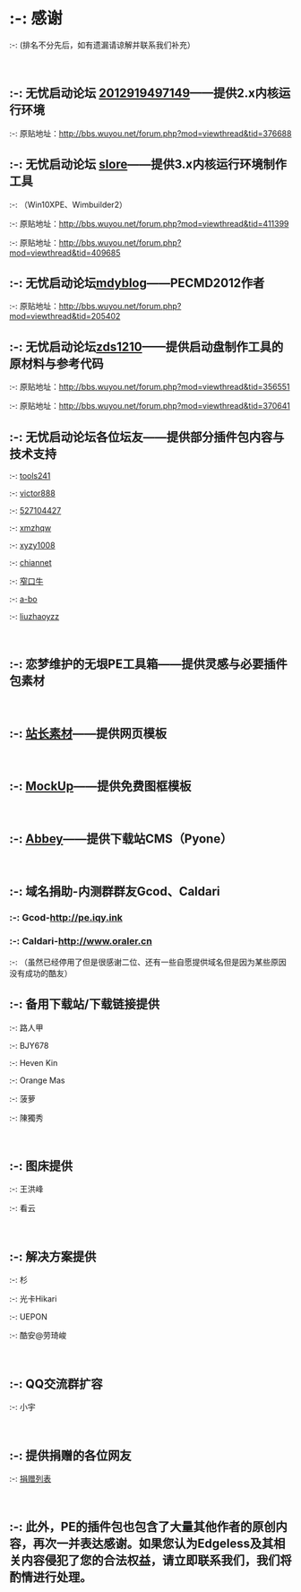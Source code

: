 # :-: 感谢
:-: (排名不分先后，如有遗漏请谅解并联系我们补充）
<br/>

<br/>

## :-: 无忧启动论坛 [2012919497149](http://bbs.wuyou.net/home.php?mod=space&uid=441504)——提供2.x内核运行环境
:-: 原贴地址：http://bbs.wuyou.net/forum.php?mod=viewthread&tid=376688
<br/>

## :-: 无忧启动论坛 [slore](http://bbs.wuyou.net/home.php?mod=space&uid=166812)——提供3.x内核运行环境制作工具

:-: （Win10XPE、Wimbuilder2）

:-: 原贴地址：http://bbs.wuyou.net/forum.php?mod=viewthread&tid=411399

:-: 原贴地址：http://bbs.wuyou.net/forum.php?mod=viewthread&tid=409685
<br/>


## :-: 无忧启动论坛[mdyblog](http://bbs.wuyou.net/home.php?mod=space&uid=436204)——PECMD2012作者
:-: 原贴地址：http://bbs.wuyou.net/forum.php?mod=viewthread&tid=205402
<br/>

## :-: 无忧启动论坛[zds1210](http://bbs.wuyou.net/home.php?mod=space&uid=216376)——提供启动盘制作工具的原材料与参考代码
:-: 原贴地址：http://bbs.wuyou.net/forum.php?mod=viewthread&tid=356551

:-: 原贴地址：http://bbs.wuyou.net/forum.php?mod=viewthread&tid=370641
<br/>

## :-: 无忧启动论坛各位坛友——提供部分插件包内容与技术支持



:-:  [tools241](http://bbs.wuyou.net/home.php?mod=space&uid=581308 "tools241")

:-: [victor888](http://bbs.wuyou.net/home.php?mod=space&uid=131142)

:-: [527104427](http://bbs.wuyou.net/home.php?mod=space&uid=378114)

:-: [xmzhqw](http://bbs.wuyou.net/home.php?mod=space&uid=43705)

:-: [xyzy1008](http://bbs.wuyou.net/home.php?mod=space&uid=564848)

:-: [chiannet](http://bbs.wuyou.net/home.php?mod=space&uid=282390)

:-: [窄口牛](http://bbs.wuyou.net/home.php?mod=space&uid=247606)

:-: [a-bo](http://bbs.wuyou.net/home.php?mod=space&uid=208022)

:-: [liuzhaoyzz](http://wuyou.net/home.php?mod=space&uid=298214)

<br/>


## :-: 恋梦维护的无垠PE工具箱——提供灵感与必要插件包素材
<br/>


## :-: [站长素材](http://sc.chinaz.com/)——提供网页模板

<br/>


## :-: [MockUp](https://mockup.photos/)——提供免费图框模板

<br/>

  


## :-: [Abbey](https://www.abbeyok.com)——提供下载站CMS（Pyone）

<br/>

## :-: 域名捐助-内测群群友Gcod、Caldari

### :-:  Gcod-http://pe.iqy.ink

### :-:  Caldari-http://www.oraler.cn


:-:  （虽然已经停用了但是很感谢二位、还有一些自愿提供域名但是因为某些原因没有成功的酷友）
<br/>

## :-:  备用下载站/下载链接提供

:-:  路人甲

:-:  BJY678

:-:  Heven Kin

:-: Orange Mas

:-: 菠萝

:-: 陳獨秀

<br/>

## :-:  图床提供

:-:  王洪峰

:-: 看云


<br/>

## :-:  解决方案提供
:-:  杉

:-:  光卡Hikari

:-:  UEPON

:-:  酷安@劳琦峻


<br/>

## :-:  QQ交流群扩容
:-:  小宇


<br/>


## :-:  提供捐赠的各位网友
:-:  [捐赠列表](捐赠感谢列表.md)
<br/>

<br/>

## :-:  此外，PE的插件包也包含了大量其他作者的原创内容，再次一并表达感谢。如果您认为Edgeless及其相关内容侵犯了您的合法权益，请立即联系我们，我们将酌情进行处理。